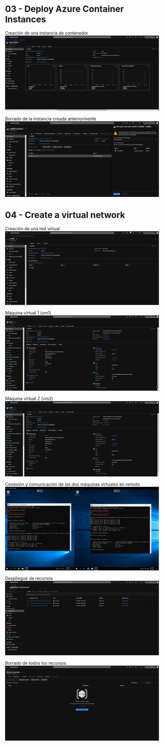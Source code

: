 # 03 - Deploy Azure Container Instances
Creación de una instancia de contenedor
![03a-ContainerInstance](Evidencias/03a-ContainerInstance.png)

Borrado de la instancia creada anteriormente
![03b-ContainerInstance](Evidencias/03b-ContainerInstance.png)



# 04 - Create a virtual network

Creación de una red virtual
![04a-CreateVirtualNetwork](Evidencias/04a-CreateVirtualNetwork.png)

Máquina virtual 1 (vm1)
![04b-CreateVirtualMachine](Evidencias/04b-CreateVirtualMachine.png)

Máquina virtual 2 (vm2)
![04c-CreateVirtualMachine](Evidencias/04c-CreateVirtualMachine.png)

Conexión y comunicación de las dos máquinas virtuales en remoto
![04d-VirtualMachinesRemote](Evidencias/04d-VirtualMachinesRemote.png)

Despliegue de recursos
![04e-DeploymentResources](Evidencias/04e-DeploymentResources.png)

Borrado de todos los recursos
![04f-DeletedResources](Evidencias/04f-DeletedResources.png)
